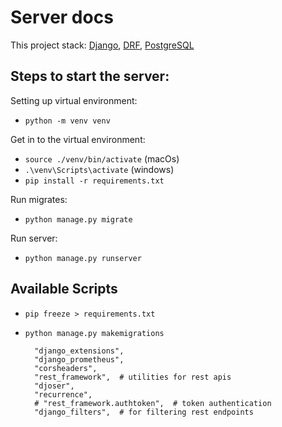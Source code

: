 # Server docs

This project stack: [Django](https://www.djangoproject.com/), [DRF](https://www.django-rest-framework.org/), [PostgreSQL](https://www.postgresql.org/)

## Steps to start the server:

Setting up virtual environment:
* `python -m venv venv`

Get in to the virtual environment:
* `source ./venv/bin/activate` (macOs)
* `.\venv\Scripts\activate` (windows)
* `pip install -r requirements.txt`

Run migrates:
* `python manage.py migrate`

Run server:
* `python manage.py runserver`

## Available Scripts

* `pip freeze > requirements.txt`
* `python manage.py makemigrations`

        "django_extensions",
        "django_prometheus",
        "corsheaders",
        "rest_framework",  # utilities for rest apis
        "djoser",
        "recurrence",
        # "rest_framework.authtoken",  # token authentication
        "django_filters",  # for filtering rest endpoints
